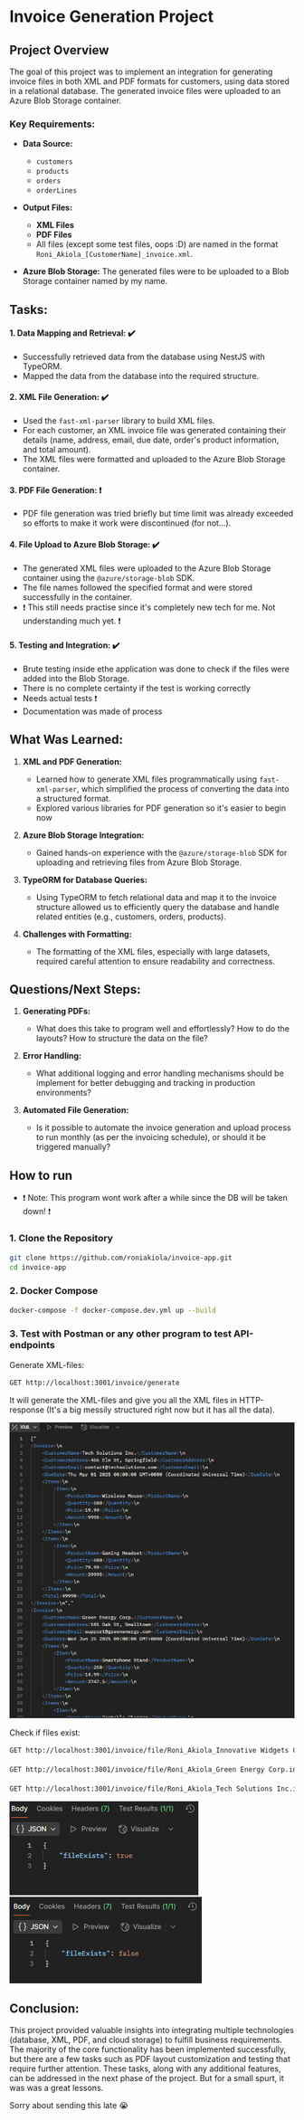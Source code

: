 # Invoice Generation Project

## Project Overview
The goal of this project was to implement an integration for generating invoice files in both XML and PDF formats for customers, using data stored in a relational database. The generated invoice files were uploaded to an Azure Blob Storage container.

### Key Requirements:
- **Data Source:**
  - `customers`
  - `products`
  - `orders`
  - `orderLines`

- **Output Files:**
  - **XML Files** 
  - **PDF Files** 
  - All files (except some test files, oops :D) are named in the format `Roni_Akiola_[CustomerName]_invoice.xml`.

- **Azure Blob Storage:** The generated files were to be uploaded to a Blob Storage container named by my name.

## Tasks:
#### 1. **Data Mapping and Retrieval:** :heavy_check_mark:
   - Successfully retrieved data from the database using NestJS with TypeORM.
   - Mapped the data from the database into the required structure.

#### 2. **XML File Generation:** :heavy_check_mark:
   - Used the `fast-xml-parser` library to build XML files.
   - For each customer, an XML invoice file was generated containing their details (name, address, email, due date, order's product information, and total amount).
   - The XML files were formatted and uploaded to the Azure Blob Storage container.

#### 3. **PDF File Generation:** :heavy_exclamation_mark:
   - PDF file generation was tried briefly but time limit was already exceeded so efforts to make it work were discontinued (for not...).

#### 4. **File Upload to Azure Blob Storage:** :heavy_check_mark:
   - The generated XML files were uploaded to the Azure Blob Storage container using the `@azure/storage-blob` SDK.
   - The file names followed the specified format and were stored successfully in the container.
   - :heavy_exclamation_mark: This still needs practise since it's completely new tech for me. Not understanding much yet. :heavy_exclamation_mark:

#### 5. **Testing and Integration:** :heavy_check_mark:
   - Brute testing inside ethe application was done to check if the files were added into the Blob Storage.
   - There is no complete certainty if the test is working correctly
   - Needs actual tests :heavy_exclamation_mark:
   - Documentation was made of process

## What Was Learned:
1. **XML and PDF Generation:**
   - Learned how to generate XML files programmatically using `fast-xml-parser`, which simplified the process of converting the data into a structured format.
   - Explored various libraries for PDF generation so it's easier to begin now 

2. **Azure Blob Storage Integration:**
   - Gained hands-on experience with the `@azure/storage-blob` SDK for uploading and retrieving files from Azure Blob Storage.

3. **TypeORM for Database Queries:**
   - Using TypeORM to fetch relational data and map it to the invoice structure allowed us to efficiently query the database and handle related entities (e.g., customers, orders, products).

4. **Challenges with Formatting:**
   - The formatting of the XML files, especially with large datasets, required careful attention to ensure readability and correctness.

## Questions/Next Steps:

1. **Generating PDFs:**
   - What does this take to program well and effortlessly? How to do the layouts? How to structure the data on the file?

2. **Error Handling:**
   - What additional logging and error handling mechanisms should be implement for better debugging and tracking in production environments?

3. **Automated File Generation:**
   - Is it possible to automate the invoice generation and upload process to run monthly (as per the invoicing schedule), or should it be triggered manually?

## How to run

- :exclamation: Note: This program wont work after a while since the DB will be taken down! :exclamation:

### 1. Clone the Repository
```bash
git clone https://github.com/roniakiola/invoice-app.git
cd invoice-app
```

### 2. Docker Compose
```bash
docker-compose -f docker-compose.dev.yml up --build
```

### 3. Test with Postman or any other program to test API-endpoints
Generate XML-files:
```bash
GET http://localhost:3001/invoice/generate
```
It will generate the XML-files and give you all the XML files in HTTP-response (It's a big messily structured right now but it has all the data).

![alt text](img/xml_in_http_response.png)

Check if files exist:
```bash
GET http://localhost:3001/invoice/file/Roni_Akiola_Innovative Widgets Co.invoice.xml

GET http://localhost:3001/invoice/file/Roni_Akiola_Green Energy Corp.invoice.xml

GET http://localhost:3001/invoice/file/Roni_Akiola_Tech Solutions Inc.invoice.xml
```
![alt text](img/true.png)
![alt text](img/false.png)
## Conclusion:
This project provided valuable insights into integrating multiple technologies (database, XML, PDF, and cloud storage) to fulfill business requirements. The majority of the core functionality has been implemented successfully, but there are a few tasks such as PDF layout customization and testing that require further attention. These tasks, along with any additional features, can be addressed in the next phase of the project. But for a small spurt, it was was a great lessons.

Sorry about sending this late :sob:
